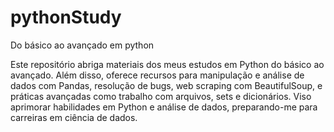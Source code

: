 # pythonStudy
Do básico ao avançado em python

Este repositório abriga materiais dos meus estudos em Python do básico ao avançado. Além disso, oferece recursos para manipulação e análise de dados com Pandas, resolução de bugs, web scraping com BeautifulSoup, e práticas avançadas como trabalho com arquivos, sets e dicionários. Viso aprimorar habilidades em Python e análise de dados, preparando-me para carreiras em ciência de dados.

